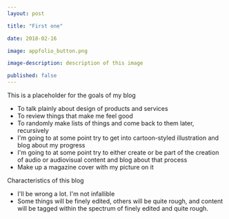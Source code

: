 ```yaml
---
layout: post

title: "First one"

date: 2018-02-16

image: appfolio_button.png

image-description: description of this image

published: false
---
```


This is a placeholder for the goals of my blog

- To talk plainly about design of products and services
- To review things that make me feel good
- To randomly make lists of things and come back to them later, recursively
- I'm going to at some point try to get into cartoon-styled illustration and blog about my progress
- I'm going to at some point try to either create or be part of the creation of audio or audiovisual content and blog about that process
- Make up a magazine cover with my picture on it

Characteristics of this blog
- I'll be wrong a lot. I'm not infallible
- Some things will be finely edited, others will be quite rough, and content will be tagged within the spectrum of finely edited and quite rough.
